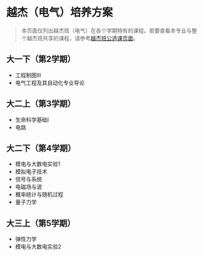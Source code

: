 # 越杰（电气）培养方案
> 本页面仅列出越杰班（电气）在各个学期特有的课程。若要查看本专业与整个越杰班共享的课程，请参考[越杰班公选课页面](/program/yuejie)。

## 大一下（第2学期）
- 工程制图Ⅲ
- 电气工程及其自动化专业导论

## 大二上（第3学期）
- 生命科学基础I
- 电路

## 大二下（第4学期）
- 模电与大数电实验1
- 模拟电子技术
- 信号与系统
- 电磁场与波
- 概率统计与随机过程
- 量子力学

## 大三上（第5学期）
- 弹性力学
- 模电与大数电实验2